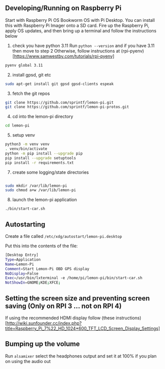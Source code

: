 ## Developing/Running on Raspberry Pi

Start with Raspberry Pi OS Bookworm OS with Pi Desktop.
You can install this with Raspberry Pi Imager onto a SD card.
Fire up the Raspberry Pi, apply OS updates, and then bring up a terminal and follow the instructions below

1. check you have python 3.11
Run `python --version` and if you have 3.11 then move to step 2
Otherwise, follow instructions at (rpi-pyenv)[https://www.samwestby.com/tutorials/rpi-pyenv]
```sh
pyenv global 3.11
```

2. install gpsd, git etc

```sh
sudo apt-get install git gpsd gpsd-clients espeak
```

3. fetch the git repos

```sh
git clone https://github.com/sprintf/lemon-pi.git
git clone https://github.com/sprintf/lemon-pi-protos.git
```

4. cd into the lemon-pi directory

```sh
cd lemon-pi
```

5. setup venv

```sh
python3 -m venv venv
. venv/bin/activate
python -m pip install --upgrade pip
pip install --upgrade setuptools
pip install -r requirements.txt
```

7. create some logging/state directories

```sh

sudo mkdir /var/lib/lemon-pi
sudo chmod a+w /var/lib/lemon-pi
```

8. launch the lemon-pi application

```sh
./bin/start-car.sh
```

## Autostarting 

Create a file called `/etc/xdg/autostart/lemon-pi.desktop`

Put this into the contents of the file:

```sh
[Desktop Entry]
Type=Application
Name=Lemon-Pi
Comment=Start Lemon-Pi OBD GPS display
NoDisplay=False
Exec=/usr/bin/lxterminal -e /home/pi/lemon-pi/bin/start-car.sh
NotShowIn=GNOME;KDE;XFCE;
```

## Setting the screen size and preventing screen saving (Only on RPI 3 ... not on RPI 4)
If using the recommended HDMI display follow (these instructions)[http://wiki.sunfounder.cc/index.php?title=Raspberry_Pi_7%22_HD_1024*600_TFT_LCD_Screen_Display_Settings]

## Bumping up the volume
Run `alsamixer` select the headphones output and set it at 100% if you plan on using the audio out
